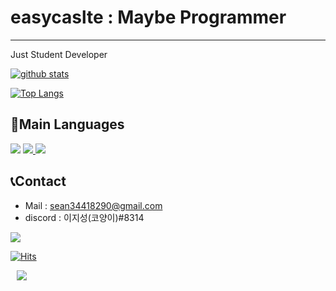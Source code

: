 # easycaslte : Maybe Programmer
---
Just Student Developer

[![github stats](https://github-readme-stats.vercel.app/api?username=easycastle&show_icons=true&title_color=ffd1dc&icon_color=ffd1dc)](https://github.com/easycastle)

[![Top Langs](https://github-readme-stats.vercel.app/api/top-langs/?username=easycastle&layout=compact&title_color=ffd1dc&icon_color=ffd1dc)](https://github.com/easycastle)

## 📜Main Languages
<a href="https://www.python.org/"><img src="https://img.shields.io/badge/Python-3766AB?style=flat-square&logo=Python&logoColor=white"/></a> 
<a href="https://www.oracle.com/kr/java/technologies/javase-downloads.html/"><img src="https://img.shields.io/badge/Java-007396?style=flat-square&logo=Java&logoColor=white">
 </a>
 <a href="https://en.wikipedia.org/wiki/C_(programming_language)"><img src="https://img.shields.io/badge/C-555555B?style=flat-square&logo=Python&logoColor=white"/></a>
 
 ## 📞Contact
 * Mail : [sean34418290@gmail.com](sean34418290@gmail.com)
 * discord : 이지성(코양이)#8314

![](https://img.shields.io/github/followers/easycastle?style=social)

[![Hits](https://hits.seeyoufarm.com/api/count/incr/badge.svg?url=https%3A%2F%2Fgithub.com%2Feasycastle&count_bg=%2379C83D&title_bg=%23555555&icon=&icon_color=%23E7E7E7&title=hits&edge_flat=false)](https://hits.seeyoufarm.com)

<a href="https://www.instagram.com/code._.cat">
    <img 
        src="http://img.shields.io/badge/-Instagram-black?style=flat&logo=Instagram&link=https://www.instagram.com/code._.cat/"
        style="height : auto; margin-left : 10px; margin-right : 10px;"/>
</a>
